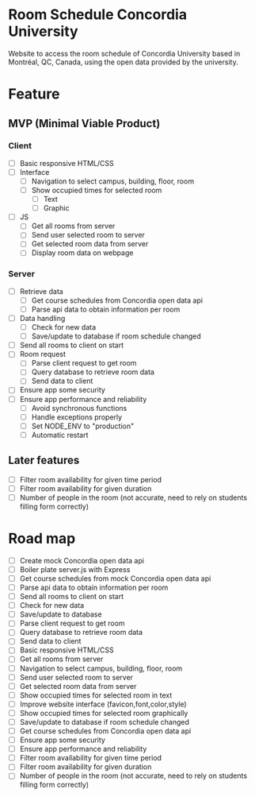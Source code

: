 # Room Schedule Concordia University

Website to access the room schedule of Concordia University based in Montréal, QC, Canada, using the open data provided by the university.

# Feature

## MVP (Minimal Viable Product)

### Client

- [ ] Basic responsive HTML/CSS
- [ ] Interface
  - [ ] Navigation to select campus, building, floor, room
  - [ ] Show occupied times for selected room
    - [ ] Text
    - [ ] Graphic
- [ ] JS
  - [ ] Get all rooms from server
  - [ ] Send user selected room to server
  - [ ] Get selected room data from server
  - [ ] Display room data on webpage

### Server

- [ ] Retrieve data
  - [ ] Get course schedules from Concordia open data api
  - [ ] Parse api data to obtain information per room
- [ ] Data handling
  - [ ] Check for new data
  - [ ] Save/update to database if room schedule changed
- [ ] Send all rooms to client on start
- [ ] Room request
  - [ ] Parse client request to get room
  - [ ] Query database to retrieve room data
  - [ ] Send data to client
- [ ] Ensure app some security
- [ ] Ensure app performance and reliability
  - [ ] Avoid synchronous functions
  - [ ] Handle exceptions properly
  - [ ] Set NODE_ENV to "production"
  - [ ] Automatic restart

## Later features

- [ ] Filter room availability for given time period
- [ ] Filter room availability for given duration
- [ ] Number of people in the room (not accurate, need to rely on students filling form correctly)

# Road map

- [ ] Create mock Concordia open data api
- [ ] Boiler plate server.js with Express
- [ ] Get course schedules from mock Concordia open data api
- [ ] Parse api data to obtain information per room
- [ ] Send all rooms to client on start
- [ ] Check for new data
- [ ] Save/update to database
- [ ] Parse client request to get room
- [ ] Query database to retrieve room data
- [ ] Send data to client
- [ ] Basic responsive HTML/CSS
- [ ] Get all rooms from server
- [ ] Navigation to select campus, building, floor, room
- [ ] Send user selected room to server
- [ ] Get selected room data from server
- [ ] Show occupied times for selected room in text
- [ ] Improve website interface (favicon,font,color,style)
- [ ] Show occupied times for selected room graphically
- [ ] Save/update to database if room schedule changed
- [ ] Get course schedules from Concordia open data api
- [ ] Ensure app some security
- [ ] Ensure app performance and reliability
- [ ] Filter room availability for given time period
- [ ] Filter room availability for given duration
- [ ] Number of people in the room (not accurate, need to rely on students filling form correctly)
